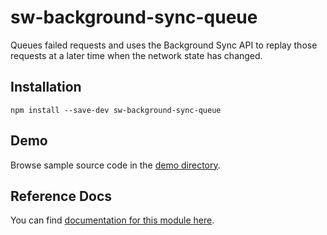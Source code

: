 <!-- DO NOT EDIT. This page is autogenerated. -->
<!-- To make changes, edit templates/Project-README.hbs, not this file. -->

# sw-background-sync-queue

Queues failed requests and uses the Background Sync API to replay those requests at a later time when the network state has changed.

## Installation

`npm install --save-dev sw-background-sync-queue`

## Demo

Browse sample source code in the [demo directory](https://github.com/GoogleChrome/sw-helpers/tree/master/packages/sw-background-sync-queue/demo).

## Reference Docs

You can find [documentation for this module here](https://googlechrome.github.io/sw-helpers/reference-docs/stable/latest/module-sw-background-sync-queue.html#main).
